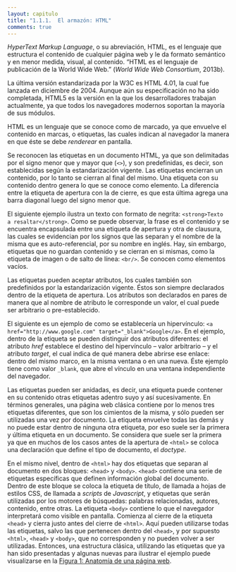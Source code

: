 ```yaml
---
layout: capitulo
title: "1.1.1.	El armazón: HTML"
comments: true
---
```


_HyperText Markup Language_, o su abreviación, HTML, es el lenguaje que estructura el contenido de cualquier página web y le da formato semántico y en menor medida, visual, al contenido. “HTML es el lenguaje de publicación de la World Wide Web.” (_World Wide Web Consortium_, 2013b).

La última versión estandarizada por la W3C es HTML 4.01, la cual fue lanzada en diciembre de 2004. Aunque aún su especificación no ha sido completada, HTML5 es la versión en la que los desarrolladores trabajan actualmente, ya que todos los navegadores modernos soportan la mayoría de sus módulos.

HTML es un lenguaje que se conoce como de marcado, ya que envuelve el contenido en marcas, o etiquetas, las cuales indican al navegador la manera en que éste se debe _renderear_ en pantalla.

Se reconocen las etiquetas en un documento HTML, ya que son delimitadas por el signo menor que y mayor que (`<>`), y son predefinidas, es decir, son establecidas según la estandarización vigente. Las etiquetas encierran un contenido, por lo tanto se cierran al final del mismo. Una etiqueta con su contenido dentro genera lo que se conoce como elemento. La diferencia entre la etiqueta de apertura con la de cierre, es que esta última agrega una barra diagonal luego del signo menor que.

El siguiente ejemplo ilustra un texto con formato de negrita: `<strong>Texto a resaltar</strong>`. Como se puede observar, la frase es el contenido y se encuentra encapsulada entre una etiqueta de apertura y otra de clausura, las cuales se evidencian por los signos que las separan y el nombre de la misma que es auto-referencial, por su nombre en inglés. Hay, sin embargo, etiquetas que no guardan contenido y se cierran en si mismas, como la etiqueta de imagen o de salto de línea: `<br/>`. Se conocen como elementos vacíos.

Las etiquetas pueden aceptar atributos, los cuales también son predefinidos por la estandarización vigente. Éstos son siempre declarados dentro de la etiqueta de apertura. Los atributos son declarados en
pares de manera que al nombre de atributo le corresponde un valor, el cual puede ser arbitrario o pre-establecido.

El siguiente es un ejemplo de como se establecería un hipervínculo: `<a href="http://www.google.com" target="_blank">Google</a>`. En el ejemplo, dentro de la etiqueta <a> se pueden distinguir dos atributos diferentes: el atributo _href_ establece el destino del hipervínculo – valor arbitrario – y el atributo _target_, el cual indica de qué manera debe abrirse ese enlace: dentro del mismo marco, en la misma ventana o en una nueva. Éste ejemplo tiene como valor `_blank`, que abre el vínculo en una ventana independiente del navegador.

Las etiquetas pueden ser anidadas, es decir, una etiqueta puede contener en su contenido otras etiquetas adentro suyo y así sucesivamente. En términos generales, una página web clásica contiene por lo menos tres etiquetas diferentes, que son los cimientos de la misma, y sólo pueden ser utilizadas una vez por documento. La etiqueta <html> envuelve todas las demás y no puede estar dentro de ninguna otra etiqueta, por eso suele ser la primera y última etiqueta en un documento. Se considera que suele ser la primera ya que en muchos de los casos antes de la apertura de `<html>` se coloca una declaración que define el tipo de documento, el _doctype_.

En el mismo nivel, dentro de `<html>` hay dos etiquetas que separan al documento en dos bloques: `<head>` y `<body>`. `<head>` contiene una serie de etiquetas específicas que definen información global del documento. Dentro de este bloque se coloca la etiqueta de título, de llamada a hojas de estilos CSS, de llamada a _scripts_ de _Javascript_, y etiquetas que serán utilizadas por los motores de búsquedas: palabras relacionadas, autores, contenido, entre otras. La etiqueta `<body>` contiene lo que el navegador interpretará como visible en pantalla. Comienza al cierre de la etiqueta `<head>` y cierra justo antes del cierre de `<html>`. Aquí pueden utilizarse todas las etiquetas, salvo las que pertenecen dentro del `<head>`, y por supuesto `<html>`, `<head>` y `<body>`, que no corresponden y no pueden volver a ser utilizadas. Entonces, una estructura clásica, utilizando las etiquetas que ya han sido presentadas y algunas nuevas para ilustrar el ejemplo puede visualizarse en la [Figura 1: Anatomía de una página web](../../anexo/).
